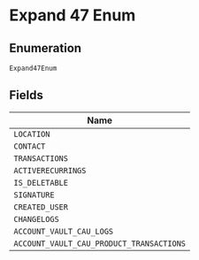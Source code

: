 
# Expand 47 Enum

## Enumeration

`Expand47Enum`

## Fields

| Name |
|  --- |
| `LOCATION` |
| `CONTACT` |
| `TRANSACTIONS` |
| `ACTIVERECURRINGS` |
| `IS_DELETABLE` |
| `SIGNATURE` |
| `CREATED_USER` |
| `CHANGELOGS` |
| `ACCOUNT_VAULT_CAU_LOGS` |
| `ACCOUNT_VAULT_CAU_PRODUCT_TRANSACTIONS` |

